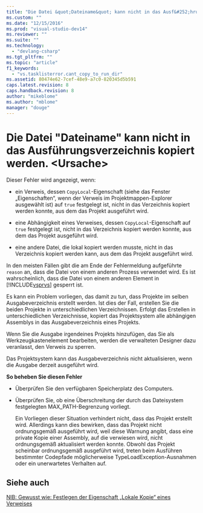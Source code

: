 ```yaml
---
title: "Die Datei &quot;Dateiname&quot; kann nicht in das Ausf&#252;hrungsverzeichnis kopiert werden. &lt;Ursache&gt; | Microsoft Docs"
ms.custom: ""
ms.date: "12/15/2016"
ms.prod: "visual-studio-dev14"
ms.reviewer: ""
ms.suite: ""
ms.technology: 
  - "devlang-csharp"
ms.tgt_pltfrm: ""
ms.topic: "article"
f1_keywords: 
  - "vs.tasklisterror.cant_copy_to_run_dir"
ms.assetid: 80474e62-7cef-48e9-a7c0-820345d5b591
caps.latest.revision: 8
caps.handback.revision: 8
author: "mikeblome"
ms.author: "mblome"
manager: "douge"
---
```

# Die Datei &quot;Dateiname&quot; kann nicht in das Ausf&#252;hrungsverzeichnis kopiert werden. &lt;Ursache&gt;
Dieser Fehler wird angezeigt, wenn:  
  
-   ein Verweis, dessen `CopyLocal`\-Eigenschaft \(siehe das Fenster „Eigenschaften“, wenn der Verweis im Projektmappen\-Explorer ausgewählt ist\) auf `true` festgelegt ist, nicht in das Verzeichnis kopiert werden konnte, aus dem das Projekt ausgeführt wird.  
  
-   eine Abhängigkeit eines Verweises, dessen `CopyLocal`\-Eigenschaft auf `true` festgelegt ist, nicht in das Verzeichnis kopiert werden konnte, aus dem das Projekt ausgeführt wird.  
  
-   eine andere Datei, die lokal kopiert werden musste, nicht in das Verzeichnis kopiert werden kann, aus dem das Projekt ausgeführt wird.  
  
 In den meisten Fällen gibt die am Ende der Fehlermeldung aufgeführte `reason` an, dass die Datei von einem anderen Prozess verwendet wird. Es ist wahrscheinlich, dass die Datei von einem anderen Element in [!INCLUDE[vsprvs](../code-quality/includes/vsprvs_md.md)] gesperrt ist.  
  
 Es kann ein Problem vorliegen, das damit zu tun, dass Projekte im selben Ausgabeverzeichnis erstellt werden. Ist dies der Fall, erstellen Sie die beiden Projekte in unterschiedlichen Verzeichnissen. Erfolgt das Erstellen in unterschiedlichen Verzeichnisse, kopiert das Projektsystem alle abhängigen Assemblys in das Ausgabeverzeichnis eines Projekts.  
  
 Wenn Sie die Ausgabe irgendeines Projekts hinzufügen, das Sie als Werkzeugkastenelement bearbeiten, werden die verwalteten Designer dazu veranlasst, den Verweis zu sperren.  
  
 Das Projektsystem kann das Ausgabeverzeichnis nicht aktualisieren, wenn die Ausgabe derzeit ausgeführt wird.  
  
 **So beheben Sie diesen Fehler**  
  
-   Überprüfen Sie den verfügbaren Speicherplatz des Computers.  
  
-   Überprüfen Sie, ob eine Überschreitung der durch das Dateisystem festgelegten MAX\_PATH\-Begrenzung vorliegt.  
  
     Ein Vorliegen dieser Situation verhindert nicht, dass das Projekt erstellt wird. Allerdings kann dies bewirken, dass das Projekt nicht ordnungsgemäß ausgeführt wird, weil diese Warnung angibt, dass eine private Kopie einer Assembly, auf die verwiesen wird, nicht ordnungsgemäß aktualisiert werden konnte. Obwohl das Projekt scheinbar ordnungsgemäß ausgeführt wird, treten beim Ausführen bestimmter Codepfade möglicherweise TypeLoadException\-Ausnahmen oder ein unerwartetes Verhalten auf.  
  
## Siehe auch  
 [NIB: Gewusst wie: Festlegen der Eigenschaft „Lokale Kopie“ eines Verweises](http://msdn.microsoft.com/de-de/dfe2ba13-f27f-4356-a481-ea67d5acacbd)